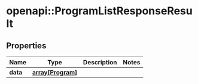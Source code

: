 # openapi::ProgramListResponseResult

## Properties
Name | Type | Description | Notes
------------ | ------------- | ------------- | -------------
**data** | [**array[Program]**](Program.md) |  | 


